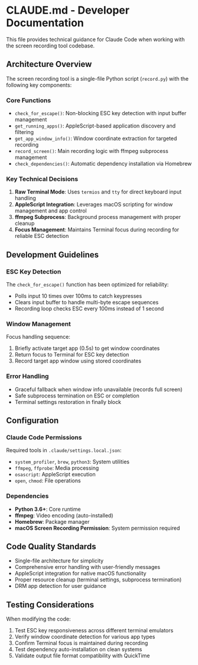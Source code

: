 # CLAUDE.md - Developer Documentation

This file provides technical guidance for Claude Code when working with the screen recording tool codebase.

## Architecture Overview

The screen recording tool is a single-file Python script (`record.py`) with the following key components:

### Core Functions

- `check_for_escape()`: Non-blocking ESC key detection with input buffer management
- `get_running_apps()`: AppleScript-based application discovery and filtering
- `get_app_window_info()`: Window coordinate extraction for targeted recording
- `record_screen()`: Main recording logic with ffmpeg subprocess management
- `check_dependencies()`: Automatic dependency installation via Homebrew

### Key Technical Decisions

1. **Raw Terminal Mode**: Uses `termios` and `tty` for direct keyboard input handling
2. **AppleScript Integration**: Leverages macOS scripting for window management and app control
3. **ffmpeg Subprocess**: Background process management with proper cleanup
4. **Focus Management**: Maintains Terminal focus during recording for reliable ESC detection

## Development Guidelines

### ESC Key Detection
The `check_for_escape()` function has been optimized for reliability:
- Polls input 10 times over 100ms to catch keypresses
- Clears input buffer to handle multi-byte escape sequences  
- Recording loop checks ESC every 100ms instead of 1 second

### Window Management
Focus handling sequence:
1. Briefly activate target app (0.5s) to get window coordinates
2. Return focus to Terminal for ESC key detection
3. Record target app window using stored coordinates

### Error Handling
- Graceful fallback when window info unavailable (records full screen)
- Safe subprocess termination on ESC or completion
- Terminal settings restoration in finally block

## Configuration

### Claude Code Permissions
Required tools in `.claude/settings.local.json`:
- `system_profiler`, `brew`, `python3`: System utilities
- `ffmpeg`, `ffprobe`: Media processing
- `osascript`: AppleScript execution
- `open`, `chmod`: File operations

### Dependencies
- **Python 3.6+**: Core runtime
- **ffmpeg**: Video encoding (auto-installed)
- **Homebrew**: Package manager
- **macOS Screen Recording Permission**: System permission required

## Code Quality Standards

- Single-file architecture for simplicity
- Comprehensive error handling with user-friendly messages
- AppleScript integration for native macOS functionality
- Proper resource cleanup (terminal settings, subprocess termination)
- DRM app detection for user guidance

## Testing Considerations

When modifying the code:
1. Test ESC key responsiveness across different terminal emulators
2. Verify window coordinate detection for various app types
3. Confirm Terminal focus is maintained during recording
4. Test dependency auto-installation on clean systems
5. Validate output file format compatibility with QuickTime